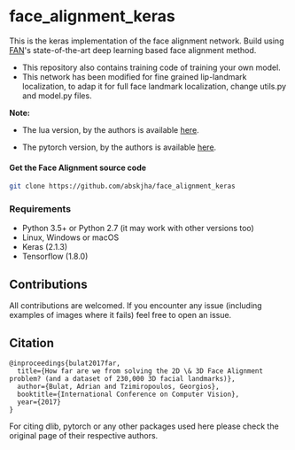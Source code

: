 # face_alignment_keras
This is the keras implementation of the face alignment network. Build using [FAN](https://www.adrianbulat.com)'s state-of-the-art deep learning based face alignment method. 

* This repository also contains training code of training your own model.
* This network has been modified for fine grained lip-landmark localization, to adap it for full face landmark localization, change utils.py and model.py files.

**Note:** 

* The lua version, by the authors is available [here](https://github.com/1adrianb/2D-and-3D-face-alignment).

* The pytorch version, by the authors is available [here](https://github.com/1adrianb/face-alignment).


#### Get the Face Alignment source code
```bash
git clone https://github.com/abskjha/face_alignment_keras
```

### Requirements

* Python 3.5+ or Python 2.7 (it may work with other versions too)
* Linux, Windows or macOS
* Keras (2.1.3)
* Tensorflow (1.8.0)


## Contributions

All contributions are welcomed. If you encounter any issue (including examples of images where it fails) feel free to open an issue.

## Citation

```
@inproceedings{bulat2017far,
  title={How far are we from solving the 2D \& 3D Face Alignment problem? (and a dataset of 230,000 3D facial landmarks)},
  author={Bulat, Adrian and Tzimiropoulos, Georgios},
  booktitle={International Conference on Computer Vision},
  year={2017}
}
```

For citing dlib, pytorch or any other packages used here please check the original page of their respective authors.